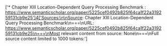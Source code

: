 ['* Chapter XIII Location-Dependent Query Processing Benchmark : https://www.semanticscholar.org/paper/5225cef0492b825f64ca1f22a319259131cb9e25']4['Sources:\n\nSource: Chapter XIII Location-Dependent Query Processing Benchmark\n===\nURL: https://www.semanticscholar.org/paper/5225cef0492b825f64ca1f22a319259131cb9e25\n===\nMost relevant content from source: None\n===\nFull source content limited to 1000 tokens:']